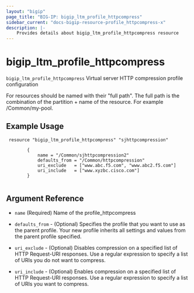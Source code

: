 ```yaml
---
layout: "bigip"
page_title: "BIG-IP: bigip_ltm_profile_httpcompress"
sidebar_current: "docs-bigip-resource-profile_httpcompress-x"
description: |-
    Provides details about bigip_ltm_profile_httpcompress resource
---
```


# bigip\_ltm\_profile_httpcompress

`bigip_ltm_profile_httpcompress`  Virtual server HTTP compression profile configuration


For resources should be named with their "full path". The full path is the combination of the partition + name of the resource. For example /Common/my-pool.

## Example Usage


```hcl
 resource "bigip_ltm_profile_httpcompress" "sjhttpcompression"

        {
            name = "/Common/sjhttpcompression2"
            defaults_from = "/Common/httpcompression"
            uri_exclude   = ["www.abc.f5.com", "www.abc2.f5.com"]
            uri_include   = ["www.xyzbc.cisco.com"]
        }


```      

## Argument Reference

* `name` (Required) Name of the profile_httpcompress

* `defaults_from` - (Optional) Specifies the profile that you want to use as the parent profile. Your new profile inherits all settings and values from the parent profile specified.

* `uri_exclude`  - (Optional) Disables compression on a specified list of HTTP Request-URI responses. Use a regular expression to specify a list of URIs you do not want to compress.
* `uri_include`  - (Optional) Enables compression on a specified list of HTTP Request-URI responses. Use a regular expression to specify a list of URIs you want to compress.